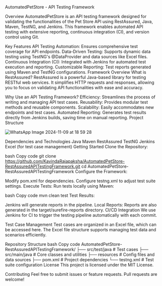 AutomatedPetStore - API Testing Framework

Overview
AutomatedPetStore is an API testing framework designed for validating the functionalities of the Pet Store API using RestAssured, Java, Maven, TestNG, and Jenkins. This framework enables automated API testing with extensive reporting, continuous integration (CI), and version control using Git.

Key Features
API Testing Automation: Ensures comprehensive test coverage for API endpoints.
Data-Driven Testing: Supports dynamic data testing using TestNG's @DataProvider and data sources like Excel files.
Continuous Integration (CI): Integrated with Jenkins for automated test execution and reporting.
Customizable Reporting: Test reports generated using Maven and TestNG configurations.
Framework Overview
What is RestAssured?
RestAssured is a powerful Java-based library for testing RESTful web services. It simplifies HTTP requests and responses, allowing you to focus on validating API functionalities with ease and accuracy.

Why Use an API Testing Framework?
Efficiency: Streamlines the process of writing and managing API test cases.
Reusability: Provides modular test methods and reusable components.
Scalability: Easily accommodates new endpoints and test cases.
Automated Reporting: Generates test results directly from Jenkins builds, saving time on manual reporting.
Project Structure

![WhatsApp Image 2024-11-09 at 18 59 28](https://github.com/user-attachments/assets/a3410b57-9ebd-4df8-8f2d-052ae88f9450)


Dependencies and Technologies
Java
Maven
RestAssured
TestNG
Jenkins
Excel (for test case management)
Getting Started
Clone the Repository:

bash
Copy code
git clone https://github.com/KavindaRajapaksha/AutomatedPetStore-RestAssuredAPITestingFramework.git
cd AutomatedPetStore-RestAssuredAPITestingFramework
Configure the Framework:

Modify pom.xml for dependencies.
Configure testng.xml to adjust test suite settings.
Execute Tests:
Run tests locally using Maven:

bash
Copy code
mvn clean test
Test Results:

Jenkins will generate reports in the pipeline.
Local Reports: Reports are also generated in the target/surefire-reports directory.
CI/CD Integration
We use Jenkins for CI to trigger the testing pipeline automatically with each commit.

Test Case Management
Test cases are organized in an Excel file, which can be accessed here. The Excel file structure supports managing test data and scenarios efficiently.

Repository Structure
bash
Copy code
AutomatedPetStore-RestAssuredAPITestingFramework/
├── src/test/java           # Test cases
├── src/main/java           # Core classes and utilities
├── resources               # Config files and data sources
├── pom.xml                 # Project dependencies
└── testng.xml              # Test suite configuration
License
This project is licensed under the MIT License.

Contributing
Feel free to submit issues or feature requests. Pull requests are welcome!
